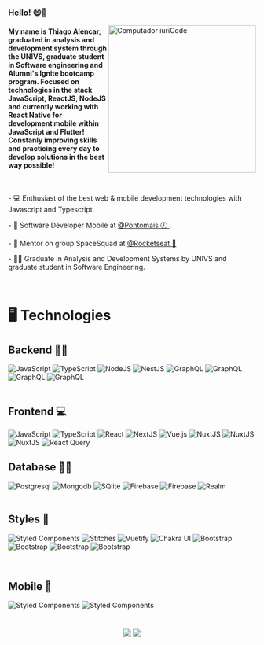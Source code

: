 ### Hello! 😄🚀

<img src="https://raw.githubusercontent.com/MicaelliMedeiros/micaellimedeiros/master/image/computer-illustration.png" width="300px" align="right" alt="Computador iuriCode">

<h4 align="left">
  My name is Thiago Alencar, graduated in analysis and development system through the UNIVS, graduate student in Software engineering and Alumni's Ignite bootcamp program. Focused on technologies in the stack JavaScript, ReactJS, NodeJS and currently working with React Native for development mobile within JavaScript and Flutter! Constanly improving skills and practicing every day to develop solutions in the best way possible!
</h4>
</br>

<p align="left">
  - 💻 Enthusiast of the best web & mobile development technologies with Javascript and Typescript.
</p>

<p align="left">
  - 🔭 Software Developer Mobile at <a href="https://pontomais.com.br/">@Pontomais 🕗 </a>.
</p>

<p align="left">
- 🚀 Mentor on group SpaceSquad at <a href="https://rocketseat.com.br/sobre">@Rocketseat 🚀</a>
</p>

<p align="left">
-  🧑‍💻 Graduate in Analysis and Development Systems by UNIVS and graduate student in Software Engineering.
</p>
</br>

<h1>
🖥 Technologies
</h1>
<p align="justify">
<div>
  <h2>
    Backend 👨‍🏭 
  </h2>
   <img alt="JavaScript" src="https://img.shields.io/badge/javascript%20-%23323330.svg?&style=for-the-badge&logo=javascript&logoColor=%23F7DF1E"/>
  <img alt="TypeScript" src="https://img.shields.io/badge/typescript%20-%23007ACC.svg?&style=for-the-badge&logo=typescript&logoColor=white"/>
  <img alt="NodeJS" src="https://img.shields.io/badge/node.js%20-%2343853D.svg?&style=for-the-badge&logo=node.js&logoColor=white"/>
  <img alt="NestJS" src="https://img.shields.io/badge/nestjs%20-%23E0234E.svg?&style=for-the-badge&logo=nestjs&logoColor=white" />
  <img alt="GraphQL" src="https://img.shields.io/badge/graphql%20-E10098.svg?&style=for-the-badge&logo=graphql&logoColor=white"/>
  <img alt="GraphQL" src="https://img.shields.io/badge/-ApolloGraphQL-311C87?style=for-the-badge&logo=apollo-graphql"/>
  <img alt="GraphQL" src="https://img.shields.io/badge/Express.js-000000?style=for-the-badge&logo=express&logoColor=white"/>
  <img alt="GraphQL" src="https://img.shields.io/badge/Jest-C21325?style=for-the-badge&logo=jest&logoColor=white"/>
</div>

<br />
<div>
  <h2> Frontend 💻 </h2>
  <img alt="JavaScript" src="https://img.shields.io/badge/javascript%20-%23323330.svg?&style=for-the-badge&logo=javascript&logoColor=%23F7DF1E"/>
  <img alt="TypeScript" src="https://img.shields.io/badge/typescript%20-%23007ACC.svg?&style=for-the-badge&logo=typescript&logoColor=white"/>

  <img alt="React" src="https://img.shields.io/badge/react%20-%2320232a.svg?&style=for-the-badge&logo=react&logoColor=%2361DAFB"/>
  <img alt="NextJS" src="https://img.shields.io/badge/nextjs%20-%23000000.svg?&style=for-the-badge&logo=next.js&logoColor=white"/>
  <img alt="Vue.js" src="https://img.shields.io/badge/vuejs%20-%2335495e.svg?&style=for-the-badge&logo=vue.js&logoColor=%234FC08D"/>
  <img alt="NuxtJS" src="https://img.shields.io/badge/NuxtJS-2F495E.svg?&style=for-the-badge&logo=nuxt.js&logoColor=white"/>
  <img alt="NuxtJS" src="https://img.shields.io/badge/Gatsby-663399?style=for-the-badge&logo=gatsby&logoColor=white"/>
  <img alt="NuxtJS" src="https://img.shields.io/badge/Redux-593D88?style=for-the-badge&logo=redux&logoColor=white"/>
  <img alt="React Query" src="https://img.shields.io/badge/-React%20Query-FF4154?style=for-the-badge&logo=react%20query&logoColor=white">

  <br />

  <h2> Database 👨‍⚖️ </h2>

  <img alt="Postgresql" src="https://img.shields.io/badge/postgresql%20-blue.svg?&style=for-the-badge&logo=postgresql&logoColor=white"/>
  <img alt="Mongodb" src="https://img.shields.io/badge/mongodb%20-green.svg?&style=for-the-badge&logo=mongodb&logoColor=white"/>
  <img alt="SQlite" src="https://img.shields.io/badge/sqlite%20-blue.svg?&style=for-the-badge&logo=sqlite&logoColor=white"/>
  <img alt="Firebase" src="https://img.shields.io/badge/firebase-1973E8.svg?&style=for-the-badge&logo=firebase&logoColor=white"/>
  <img alt="Firebase" src="https://img.shields.io/badge/redis-%23DD0031.svg?&style=for-the-badge&logo=redis&logoColor=white"/>
  <img alt='Realm' src="https://img.shields.io/badge/Realm-39477F?style=for-the-badge&logo=realm&logoColor=white">
  <br />
  <br />
</div>

<div>
  <h2> Styles 💄 </h2>

  <img alt="Styled Components" src="https://img.shields.io/badge/styled--components-7159c1?style=for-the-badge&logo=styled-components&logoColor=white"/>
  <img alt="Stitches" src="https://img.shields.io/badge/stitches-121214?style=for-the-badge&logoColor=white"/>
  <img alt="Vuetify" src="https://img.shields.io/badge/vuetify-1867C0.svg?&style=for-the-badge&logo=vuetify&logoColor=white"/>
  <img alt="Chakra UI" src="https://img.shields.io/badge/chakra%20ui-5AC9C8.svg?&style=for-the-badge&logo=chakra-ui&logoColor=white"/>
  <img alt="Bootstrap" src="https://img.shields.io/badge/bootstrap-7953B3.svg?&style=for-the-badge&logo=bootstrap&logoColor=white"/>
  <img alt="Bootstrap" src="https://img.shields.io/badge/Tailwind_CSS-38B2AC?style=for-the-badge&logo=tailwind-css&logoColor=white"/>
  <img alt="Bootstrap" src="https://img.shields.io/badge/Material--UI-0081CB?style=for-the-badge&logo=material-ui&logoColor=white"/>
  <img alt="Bootstrap" src="https://img.shields.io/badge/Sass-CC6699?style=for-the-badge&logo=sass&logoColor=white"/>
  </p>

</div>
<br/>
<div>
<h2> Mobile 📱  </h2>

<img alt="Styled Components" src="https://img.shields.io/badge/Flutter-02569B?style=for-the-badge&logo=flutter&logoColor=white"/>
<img alt="Styled Components" src="https://img.shields.io/badge/React_Native-20232A?style=for-the-badge&logo=react&logoColor=61DAFB"/>

</div>
<h1>
</h1>
</p>

<div align="center">
  <a href="https://www.youtube.com/channel/UCAp3AhI-ZgABm6haaX0OlEA" alt="Youtube">
  <img src="https://img.shields.io/badge/YouTube-FF0000?style=for-the-badge&logo=youtube&logoColor=white"/></a>
  <a href="https://www.linkedin.com/in/thiagoalencardev/" alt="Linkedin">
  <img src="https://img.shields.io/badge/-Linkedin-0e76a8?style=for-the-badge&logo=Linkedin&logoColor=white&link=https://www.linkedin.com/in/thiagoalencardev/" />
</div>
